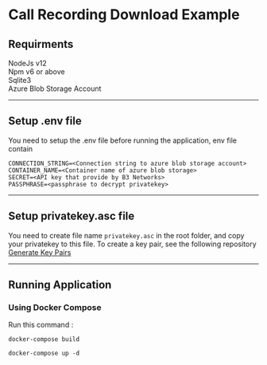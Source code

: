 # Call Recording Download Example

## Requirments

NodeJs v12 <br />
Npm v6 or above <br />
Sqlite3 <br />
Azure Blob Storage Account

<hr />

## Setup .env file

You need to setup the .env file before running the application, env file contain

```
CONNECTION_STRING=<Connection string to azure blob storage account>
CONTAINER_NAME=<Container name of azure blob storage>
SECRET=<API key that provide by B3 Networks>
PASSPHRASE=<passphrase to decrypt privatekey>

```

<hr />

## Setup privatekey.asc file

You need to create file name `privatekey.asc` in the root folder, and copy your privatekey to this file.
To create a key pair, see the following repository <a href="https://github.com/B3-Network-Indonesia/Generate-PGP-Key-Pair">Generate Key Pairs</a>

<hr />

## Running Application

### Using Docker Compose

Run this command :

```
docker-compose build

docker-compose up -d
```
